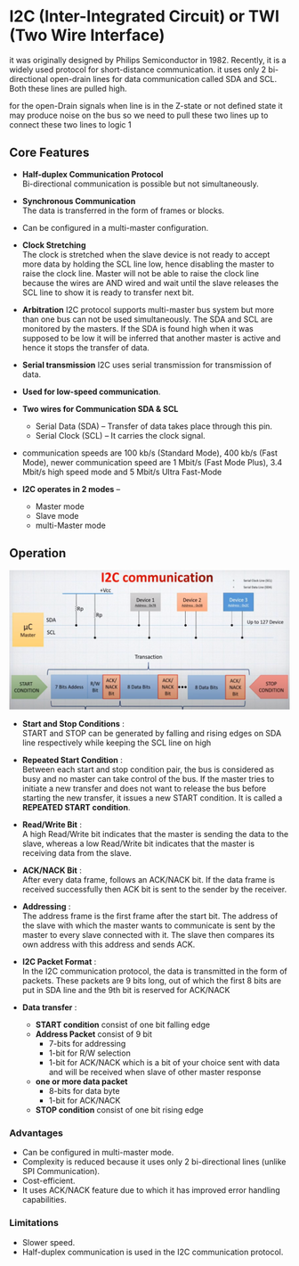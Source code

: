 # I2C (Inter-Integrated Circuit) or TWI (Two Wire Interface)

it was originally designed by Philips Semiconductor in 1982. Recently, it is a widely used protocol for short-distance communication.
it uses only 2 bi-directional open-drain lines for data communication called SDA and SCL. Both these lines are pulled high.

for the open-Drain signals when line is in the Z-state or not defined state it may produce noise on the bus so we need to pull these two lines up to connect these two lines to logic 1

## Core Features

- **Half-duplex Communication Protocol**  
    Bi-directional communication is possible but not simultaneously.

- **Synchronous Communication**  
The data is transferred in the form of frames or blocks.

- Can be configured in a multi-master configuration.

- **Clock Stretching**  
The clock is stretched when the slave device is not ready to accept more data by holding the SCL line low, hence disabling the master to raise the clock line. Master will not be able to raise the clock line because the wires are AND wired and wait until the slave releases the SCL line to show it is ready to transfer next bit.

- **Arbitration**
I2C protocol supports multi-master bus system but more than one bus can not be used simultaneously. The SDA and SCL are monitored by the masters. If the SDA is found high when it was supposed to be low it will be inferred that another master is active and hence it stops the transfer of data.

- **Serial transmission**
I2C uses serial transmission for transmission of data.

- **Used for low-speed communication**.

- **Two wires for Communication SDA & SCL**
  - Serial Data (SDA) – Transfer of data takes place through this pin.
  - Serial Clock (SCL) – It carries the clock signal.

- communication speeds are 100 kb/s (Standard Mode), 400 kb/s (Fast Mode), newer communication speed are 1 Mbit/s (Fast Mode Plus), 3.4 Mbit/s high speed mode and 5 Mbit/s Ultra Fast-Mode

- **I2C operates in 2 modes** –
  - Master mode
  - Slave mode
  - multi-Master mode

## Operation

![I2C Bus Diagram](I2C_Diagram.png)

- **Start and Stop Conditions** :  
START and STOP can be generated by falling and rising edges on SDA line respectively while keeping the SCL line on high

- **Repeated Start Condition** :  
Between each start and stop condition pair, the bus is considered as busy and no master can take control of the bus. If the master tries to initiate a new transfer and does not want to release the bus before starting the new transfer, it issues a new START condition. It is called a **REPEATED START condition**.

- **Read/Write Bit** :  
A high Read/Write bit indicates that the master is sending the data to the slave, whereas a low Read/Write bit indicates that the master is receiving data from the slave.

- **ACK/NACK Bit** :  
After every data frame, follows an ACK/NACK bit. If the data frame is received successfully then ACK bit is sent to the sender by the receiver.

- **Addressing** :  
The address frame is the first frame after the start bit. The address of the slave with which the master wants to communicate is sent by the master to every slave connected with it. The slave then compares its own address with this address and sends ACK.

- **I2C Packet Format** :  
In the I2C communication protocol, the data is transmitted in the form of packets. These packets are 9 bits long, out of which the first 8 bits are put in SDA line and the 9th bit is reserved for ACK/NACK

- **Data transfer** :  
  - **START condition** consist of one bit falling edge
  - **Address Packet** consist of 9 bit
    - 7-bits for addressing
    - 1-bit for R/W selection
    - 1-bit for ACK/NACK which is a bit of your choice sent with data and will be received when slave of other master response
  - **one or more data packet**
    - 8-bits for data byte
    - 1-bit for ACK/NACK
  - **STOP condition** consist of one bit rising edge

### Advantages

- Can be configured in multi-master mode.
- Complexity is reduced because it uses only 2 bi-directional lines (unlike SPI Communication).
- Cost-efficient.
- It uses ACK/NACK feature due to which it has improved error handling capabilities.

### Limitations

- Slower speed.
- Half-duplex communication is used in the I2C communication protocol.
